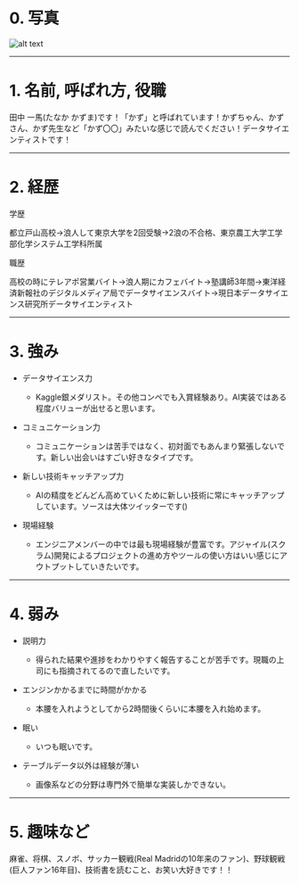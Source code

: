 # 0. 写真

![alt text](../images/IMG_8333.jpeg)

***

# 1. 名前, 呼ばれ方, 役職

田中 一馬(たなか かずま)です！「かず」と呼ばれています！かずちゃん、かずさん、かず先生など「かず〇〇」みたいな感じで読んでください！データサイエンティストです！

***

# 2. 経歴

学歴

都立戸山高校→浪人して東京大学を2回受験→2浪の不合格、東京農工大学工学部化学システム工学科所属

職歴

高校の時にテレアポ営業バイト→浪人期にカフェバイト→塾講師3年間→東洋経済新報社のデジタルメディア局でデータサイエンスバイト→現日本データサイエンス研究所データサイエンティスト

***

# 3. 強み

- データサイエンス力

    - Kaggle銀メダリスト。その他コンペでも入賞経験あり。AI実装ではある程度バリューが出せると思います。

- コミュニケーション力

    - コミュニケーションは苦手ではなく、初対面でもあんまり緊張しないです。新しい出会いはすごい好きなタイプです。

- 新しい技術キャッチアップ力

    - AIの精度をどんどん高めていくために新しい技術に常にキャッチアップしています。ソースは大体ツイッターです()

- 現場経験

    - エンジニアメンバーの中では最も現場経験が豊富です。アジャイル(スクラム)開発によるプロジェクトの進め方やツールの使い方はいい感じにアウトプットしていきたいです。

***

# 4. 弱み

- 説明力

    - 得られた結果や進捗をわかりやすく報告することが苦手です。現職の上司にも指摘されてるので直したいです。

- エンジンかかるまでに時間がかかる

    - 本腰を入れようとしてから2時間後くらいに本腰を入れ始めます。

- 眠い

    - いつも眠いです。

- テーブルデータ以外は経験が薄い

    - 画像系などの分野は専門外で簡単な実装しかできない。

***

# 5. 趣味など

麻雀、将棋、スノボ、サッカー観戦(Real Madridの10年来のファン)、野球観戦(巨人ファン16年目)、技術書を読むこと、お笑い大好きです！！
